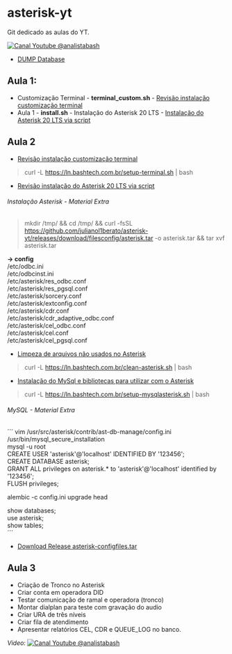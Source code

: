 # asterisk-yt
Git dedicado as aulas do YT.

[![Canal Youtube @analistabash](https://www.bashtech.com.br/youtube_button_icon_151827_96x.png)](https://www.youtube.com/@analistabash)


- [DUMP Database](sql/dump-mysql.sql)


## Aula 1:
- Customização Terminal - **terminal_custom.sh** - [Revisão instalação customização terminal](terminal_custom.sh)
- Aula 1 - **install.sh** - Instalação do Asterisk 20 LTS - [Instalação do Asterisk 20 LTS via script](install.sh)
## Aula 2 
- [Revisão instalação customização terminal](terminal_custom.sh)<br /> 
> curl -L https://ln.bashtech.com.br/setup-terminal.sh | bash
- [Revisão instalação do Asterisk 20 LTS via script](install.sh)<br /> 
###### Instalação Asterisk - Material Extra
> mkdir /tmp/ && cd /tmp/ && curl -fsSL https://github.com/julianol1berato/asterisk-yt/releases/download/filesconfig/asterisk.tar -o asterisk.tar && tar xvf asterisk.tar

**-> config**<br /> 
/etc/odbc.ini<br /> 
/etc/odbcinst.ini<br /> 
/etc/asterisk/res_odbc.conf<br /> 
/etc/asterisk/res_pgsql.conf<br /> 
/etc/asterisk/sorcery.conf<br /> 
/etc/asterisk/extconfig.conf<br /> 
/etc/asterisk/cdr.conf<br /> 
/etc/asterisk/cdr_adaptive_odbc.conf<br /> 
/etc/asterisk/cel_odbc.conf<br /> 
/etc/asterisk/cel.conf<br /> 
/etc/asterisk/cel_pgsql.conf<br /> 

- [Limpeza de arquivos não usados no Asterisk](cleanfiles-asterisk.sh)<br />  
> curl -L https://ln.bashtech.com.br/clean-asterisk.sh | bash
- [Instalação do MySql e bibliotecas para utilizar com o Asterisk](setup-mysqlasterisk.sh)<br /> 
> curl -L https://ln.bashtech.com.br/setup-mysqlasterisk.sh | bash
###### MySQL - Material Extra
´´´ 
vim /usr/src/asterisk/contrib/ast-db-manage/config.ini<br /> 
/usr/bin/mysql_secure_installation<br /> 
mysql -u root <br /> 
CREATE USER 'asterisk'@'localhost' IDENTIFIED BY '123456';<br /> 
CREATE DATABASE asterisk;<br /> 
GRANT ALL privileges on asterisk.* to 'asterisk'@'localhost' identified by '123456';<br /> 
FLUSH privileges;<br /> 

alembic -c config.ini upgrade head

show databases;<br /> 
use asterisk;<br /> 
show tables;<br /> 
´´´

- [Download Release asterisk-configfiles.tar](https://github.com/julianol1berato/asterisk-yt/releases/tag/filesconfig)
## Aula 3
- Criação de Tronco no Asterisk
- Criar conta em operadora DID
- Testar comunicação de ramal e operadora (tronco)
- Montar dialplan para teste com gravação do audio
- Criar URA de três níveis
- Criar fila de atendimento
- Apresentar relatórios CEL, CDR e QUEUE_LOG no banco.

*Video:* [![Canal Youtube @analistabash](https://www.bashtech.com.br/youtube_button_icon_151827_96x.png)](https://www.youtube.com/watch?v=2otkd-7HGk0&list=PLk0v4L7lcjDfcKUxIDybvuKTgDuaR31Kn)

